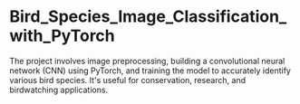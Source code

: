 # Bird_Species_Image_Classification_with_PyTorch
The project involves image preprocessing, building a convolutional neural network (CNN) using PyTorch, and training the model to accurately identify various bird species. It's useful for conservation, research, and birdwatching applications.
